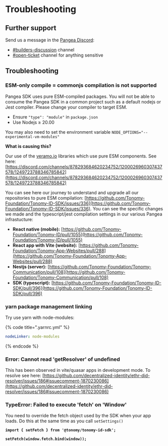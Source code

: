 # Troubleshooting

## Further support

Send us a message in the [Pangea Discord](https://discord.gg/8zDf8AF3ja):

* [#builders-discussion](https://discord.gg/Xyx8X5Jm2V) channel
* [#open-ticket](https://discord.gg/gws7AzEqVq) channel for anything sensitive

## Troubleshooting

### ESM-only compile = commonjs compilation is not supported

Pangea SDK uses pure ESM-compiled packages. You will not be able to consume the Pangea SDK in a common project such as a default nodejs or Jest compiler. Please change your compiler to target ESM.

* Ensure `"type": "module"` in `package.json`
* Use Nodejs ≥ 20.00

You may also need to set the environment variable `NODE_OPTIONS="--experimental-vm-modules"`&#x20;

**What is causing this?**

Our use of the [veramo.io](https://veramo.io/) libraries which use pure ESM components. See here: [https://discord.com/channels/878293684620234752/1200026960307437578/1249723788346785842](https://discord.com/channels/878293684620234752/1200026960307437578/1249723788346785842)

You can see here our journey to understand and upgrade all our repositories to pure ESM compilation: [https://github.com/Tonomy-Foundation/Tonomy-ID-SDK/issues/336](https://github.com/Tonomy-Foundation/Tonomy-ID-SDK/issues/336). You can see the specific changes we made and the typescript/jest compilation settings in our various Pangea infrastucture:

* **React native (mobile):** [https://github.com/Tonomy-Foundation/Tonomy-ID/pull/1055](https://github.com/Tonomy-Foundation/Tonomy-ID/pull/1055)
* **React app with Vite (website):** [https://github.com/Tonomy-Foundation/Tonomy-App-Websites/pull/288](https://github.com/Tonomy-Foundation/Tonomy-App-Websites/pull/288)
* **Nestjs (server):** [https://github.com/Tonomy-Foundation/Tonomy-Communication/pull/108](https://github.com/Tonomy-Foundation/Tonomy-Communication/pull/108)
* **SDK (typescript):** [https://github.com/Tonomy-Foundation/Tonomy-ID-SDK/pull/396](https://github.com/Tonomy-Foundation/Tonomy-ID-SDK/pull/396)

### yarn package management linking

Try use yarn with node-modules:

{% code title=".yarnrc.yml" %}
```yaml
nodeLinker: node-modules
```
{% endcode %}

### Error: Cannot read 'getResolver' of undefined

This has been observed in vite/quasar apps in development mode. To resolve see here: [https://github.com/decentralized-identity/ethr-did-resolver/issues/186#issuecomment-1870230086](https://github.com/decentralized-identity/ethr-did-resolver/issues/186#issuecomment-1870230086)

### TypeError: Failed to execute 'fetch' on 'Window'

You need to override the fetch object used by the SDK when your app loads. Do this at the same time as you call `setSettings()`

<pre class="language-typescript"><code class="lang-typescript"><strong>import { setFetch } from '@tonomy/tonomy-id-sdk';
</strong><strong>
</strong><strong>setFetch(window.fetch.bind(window));
</strong></code></pre>

